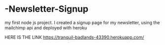 # -Newsletter-Signup
my first node js project. I created a signup page for my newsletter, using the mailchimp api and deployed with heroku


HERE IS THE LINK
https://tranquil-badlands-43390.herokuapp.com/
